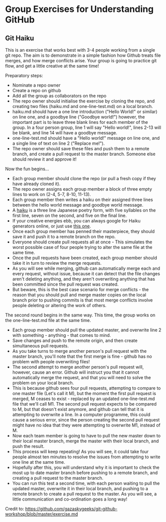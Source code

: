 # Group Exercises for Understanding GitHub

## Git Haiku

This is an exercise that works best with 3-4 people working from a single git repo. The aim is to demonstrate in a simple fashion how Github treats file merges, and how merge conflicts arise.
Your group is going to practice git flow, and get a little creative at the same time!

Preparatory steps:
* Nominate a repo owner
* Create a repo on github
* Add all the group as collaborators on the repo
* The repo owner should initialise the exercise by cloning the repo, and creating two files (haiku.md and one-line-test.md) on a local branch.
* haiku.md should have a one line introduction ("Hello World!" or similar) on line one, and a goodbye line ("Goodbye world!") however, the important part is to leave three blank lines for each member of the group. In a four person group, line 1 will say "Hello world!", lines 2-13 will be blank, and line 14 will have a goodbye message.
* one-line-test.md should have a "Hello world!" message on line one, and a single line of text on line 2 ("Replace me!").
* The repo owner should save these files and push them to a remote branch, and create a pull request to the master branch. Someone else should review it and approve it!

Now the fun begins...

* Each group member should clone the repo (or pull a fresh copy if they have already cloned it).
* The repo owner assigns each group member a block of three empty lines to work on (2-4, 5-7, 8-10, 11-13).
* Each group member then writes a haiku on their assigned three lines between the hello world message and goodbye world message.
* A [haiku](https://en.wikipedia.org/wiki/Haiku) is a three line Japanese poetry form, with five syllables on the first line, seven on the second, and five on the final line.
* If your creative energies ebb, you can always google for Haiku generators online, or just use [this one](http://www.everypoet.com/haiku/default.htm).
* Once each group member has penned their masterpiece, they should save it and push it to a remote branch on the repo.
* Everyone should create pull requests all at once - This simulates the worst possible case of four people trying to alter the same file at the same time.
* Once the pull requests have been created, each group member should take it in turn to review the merge requests.
* As you will see while merging, github can automatically merge each and every request, without issue, because it can detect that the file changes aren't deleting anything, and they aren't overwriting anything that has been committed since the pull request was created.
* But beware, this is the best case scenario for merge conflicts - the reason that you should pull and merge master copies on the local branch prior to pushing commits is that most merge conflicts involve people deleting or altering the work of others.

The second round begins in the same way. This time, the group works on the one-line-test.md file at the same time.
* Each group member should pull the updated master, and overwrite line 2 with something - anything - that comes to mind.
* Save changes and push to the remote origin, and then create simultaneous pull requests.
* As you take turns to merge another person's pull request with the master branch, you'll note that the first merge is fine - github has no problem with people overwriting files!
* The second attempt to merge another person's pull request will, however, cause an error. Github will instruct you that it cannot automatically merge the request, and that you will need to solve the problem on your local branch.
* This is because github sees four pull requests, attempting to compare to one master file (Let's call it M), but the moment the first pull request is merged, M ceases to exist - replaced by an updated one-line-test.md file that we'll call M1. The second pull request expects to be compared to M, but that doesn't exist anymore, and github can tell that it is attempting to overwrite a line. In a computer programme, this could cause a serious error, since the person creating the second pull request might have no idea that they were attempting to overwrite M1, instead of M.
* Now each team member is going to have to pull the new master down to their local master branch, merge the master with their local branch, and push the result.
* This process will keep repeating! As you will see, it could take four people almost ten minutes to resolve the issues from attempting to write one line at the same time.
* Hopefully after this, you will understand why it is important to check the most up to date master branch before pushing to a remote branch, and creating a pull request to the master branch.
* You can run this test a second time, with each person waiting to pull the updated master, overwrite it in their local branch, and pushing to a remote branch to create a pull request to the master. As you will see, a little communication and co-ordination goes a long way!


Credit to:
https://github.com/gazaskygeeks/git-github-workshop/blob/master/exercise.md